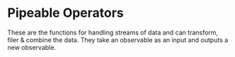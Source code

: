 # Pipeable Operators

These are the functions for handling streams of data and can transform, filer & combine the data.
They take an observable as an input and outputs a new observable.


